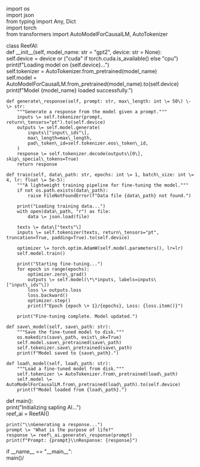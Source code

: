 import os  
import json  
from typing import Any, Dict  
import torch  
from transformers import AutoModelForCausalLM, AutoTokenizer

class ReefAI:  
    def \_\_init\_\_(self, model\_name: str \= "gpt2", device: str \= None):  
        self.device \= device or ("cuda" if torch.cuda.is\_available() else "cpu")  
        print(f"Loading model on {self.device}...")  
        self.tokenizer \= AutoTokenizer.from\_pretrained(model\_name)  
        self.model \= AutoModelForCausalLM.from\_pretrained(model\_name).to(self.device)  
        print(f"Model {model\_name} loaded successfully.")

    def generate\_response(self, prompt: str, max\_length: int \= 50\) \-\> str:  
        """Generate a response from the model given a prompt."""  
        inputs \= self.tokenizer(prompt, return\_tensors="pt").to(self.device)  
        outputs \= self.model.generate(  
            inputs\["input\_ids"\],  
            max\_length=max\_length,  
            pad\_token\_id=self.tokenizer.eos\_token\_id,  
        )  
        response \= self.tokenizer.decode(outputs\[0\], skip\_special\_tokens=True)  
        return response

    def train(self, data\_path: str, epochs: int \= 1, batch\_size: int \= 4, lr: float \= 5e-5):  
        """A lightweight training pipeline for fine-tuning the model."""  
        if not os.path.exists(data\_path):  
            raise FileNotFoundError(f"Data file {data\_path} not found.")  
          
        print("Loading training data...")  
        with open(data\_path, "r") as file:  
            data \= json.load(file)  
          
        texts \= data\["texts"\]  
        inputs \= self.tokenizer(texts, return\_tensors="pt", truncation=True, padding=True).to(self.device)

        optimizer \= torch.optim.AdamW(self.model.parameters(), lr=lr)  
        self.model.train()

        print("Starting fine-tuning...")  
        for epoch in range(epochs):  
            optimizer.zero\_grad()  
            outputs \= self.model(\*\*inputs, labels=inputs\["input\_ids"\])  
            loss \= outputs.loss  
            loss.backward()  
            optimizer.step()  
            print(f"Epoch {epoch \+ 1}/{epochs}, Loss: {loss.item()}")

        print("Fine-tuning complete. Model updated.")

    def save\_model(self, save\_path: str):  
        """Save the fine-tuned model to disk."""  
        os.makedirs(save\_path, exist\_ok=True)  
        self.model.save\_pretrained(save\_path)  
        self.tokenizer.save\_pretrained(save\_path)  
        print(f"Model saved to {save\_path}.")

    def load\_model(self, load\_path: str):  
        """Load a fine-tuned model from disk."""  
        self.tokenizer \= AutoTokenizer.from\_pretrained(load\_path)  
        self.model \= AutoModelForCausalLM.from\_pretrained(load\_path).to(self.device)  
        print(f"Model loaded from {load\_path}.")

def main():  
    print("Initializing sapling AI...")  
    reef\_ai \= ReefAI()

    print("\\nGenerating a response...")  
    prompt \= "What is the purpose of life?"  
    response \= reef\_ai.generate\_response(prompt)  
    print(f"Prompt: {prompt}\\nResponse: {response}")

if \_\_name\_\_ \== "\_\_main\_\_":  
    main()/  
